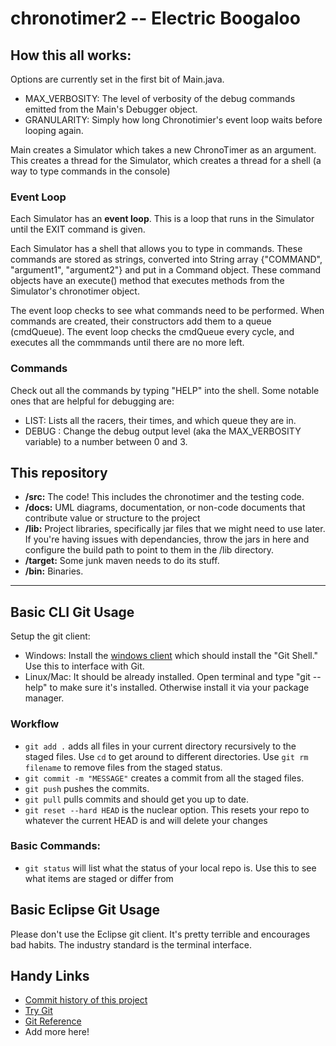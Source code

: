 # chronotimer2 -- Electric Boogaloo

## How this all works:

Options are currently set in the first bit of Main.java.
- MAX_VERBOSITY: The level of verbosity of the debug commands emitted from the Main's Debugger object.
- GRANULARITY: Simply how long Chronotimier's event loop waits before looping again.

Main creates a Simulator which takes a new ChronoTimer as an argument. This creates a thread for the Simulator, which creates a thread for a shell (a way to type commands in the console)

### Event Loop

Each Simulator has an **event loop**. This is a loop that runs in the Simulator until the EXIT command is given. 

Each Simulator has a shell that allows you to type in commands. These commands are stored as strings, converted into String array {"COMMAND", "argument1", "argument2"} and put in a Command object. These command objects have an execute() method that executes methods from the Simulator's chronotimer object.

The event loop checks to see what commands need to be performed. When commands are created, their constructors add them to a queue (cmdQueue). The event loop checks the cmdQueue every cycle, and executes all the commmands until there are no more left.

### Commands

Check out all the commands by typing "HELP" into the shell. Some notable ones that are helpful for debugging are:

- LIST: Lists all the racers, their times, and which queue they are in.
- DEBUG <num>: Change the debug output level (aka the MAX_VERBOSITY variable) to a number between 0 and 3.

## This repository
- **/src:** The code! This includes the chronotimer and the testing code.
- **/docs:** UML diagrams, documentation, or non-code documents that contribute value or structure to the project
- **/lib:** Project libraries, specifically jar files that we might need to use later. If you're having issues with dependancies, throw the jars in here and configure the build path to point to them in the /lib directory.
- **/target:** Some junk maven needs to do its stuff.
- **/bin:** Binaries.


------

## Basic CLI Git Usage

Setup the git client:
- Windows: Install the [windows client](https://desktop.github.com/) which should install the "Git Shell." Use this to interface with Git.
- Linux/Mac: It should be already installed. Open terminal and type "git --help" to make sure it's installed. Otherwise install it via your package manager.

### Workflow

- `git add .` adds all files in your current directory recursively to the staged files. Use `cd` to get around to different directories. Use `git rm filename` to remove files from the staged status.
- `git commit -m "MESSAGE"` creates a commit from all the staged files.
- `git push` pushes the commits.
- `git pull` pulls commits and should get you up to date.
- `git reset --hard HEAD` is the nuclear option. This resets your repo to whatever the current HEAD is and will delete your changes


### Basic Commands:

- `git status` will list what the status of your local repo is. Use this to see what items are staged or differ from 

## Basic Eclipse Git Usage

Please don't use the Eclipse git client. It's pretty terrible and encourages bad habits. The industry standard is the terminal interface.

## Handy Links

- [Commit history of this project](https://github.com/jackklika/cs361-chromotimer/commits/master)
- [Try Git](https://try.github.io/levels/1/challenges/1)
- [Git Reference](http://gitref.org/)
- Add more here!
